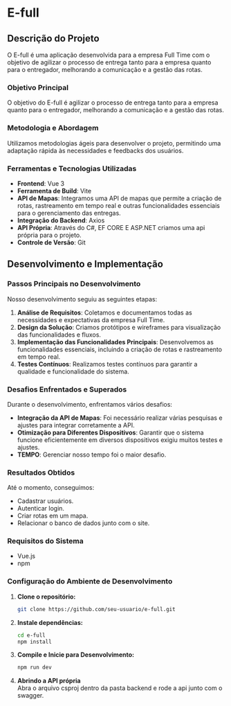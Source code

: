 # E-full

## Descrição do Projeto

O E-full é uma aplicação desenvolvida para a empresa Full Time com o objetivo de agilizar o processo de entrega tanto para a empresa quanto para o entregador, melhorando a comunicação e a gestão das rotas.

### Objetivo Principal
O objetivo do E-full é agilizar o processo de entrega tanto para a empresa quanto para o entregador, melhorando a comunicação e a gestão das rotas.

### Metodologia e Abordagem
Utilizamos metodologias ágeis para desenvolver o projeto, permitindo uma adaptação rápida às necessidades e feedbacks dos usuários.

### Ferramentas e Tecnologias Utilizadas
- **Frontend**: Vue 3
- **Ferramenta de Build**: Vite
- **API de Mapas**: Integramos uma API de mapas que permite a criação de rotas, rastreamento em tempo real e outras funcionalidades essenciais para o gerenciamento das entregas.
- **Integração do Backend**: Axios
- **API Própria**: Através do C#, EF CORE E ASP.NET criamos uma api própria para o projeto.
- **Controle de Versão**: Git

## Desenvolvimento e Implementação

### Passos Principais no Desenvolvimento
Nosso desenvolvimento seguiu as seguintes etapas:
1. **Análise de Requisitos**: Coletamos e documentamos todas as necessidades e expectativas da empresa Full Time.
2. **Design da Solução**: Criamos protótipos e wireframes para visualização das funcionalidades e fluxos.
3. **Implementação das Funcionalidades Principais**: Desenvolvemos as funcionalidades essenciais, incluindo a criação de rotas e rastreamento em tempo real.
4. **Testes Contínuos**: Realizamos testes contínuos para garantir a qualidade e funcionalidade do sistema.

### Desafios Enfrentados e Superados
Durante o desenvolvimento, enfrentamos vários desafios:
- **Integração da API de Mapas**: Foi necessário realizar várias pesquisas e ajustes para integrar corretamente a API.
- **Otimização para Diferentes Dispositivos**: Garantir que o sistema funcione eficientemente em diversos dispositivos exigiu muitos testes e ajustes.
- **TEMPO**: Gerenciar nosso tempo foi o maior desafio.

### Resultados Obtidos
Até o momento, conseguimos:
- Cadastrar usuários.  
- Autenticar login.  
- Criar rotas em um mapa.  
- Relacionar o banco de dados junto com o site.  


### Requisitos do Sistema
- Vue.js
- npm

### Configuração do Ambiente de Desenvolvimento

1. **Clone o repositório:**
   ```sh
   git clone https://github.com/seu-usuario/e-full.git

2. **Instale dependências:**
    ```sh
    cd e-full
    npm install

3. **Compile e Inicie para Desenvolvimento:**
    ```sh
    npm run dev

4. **Abrindo a API própria**  
   Abra o arquivo csproj dentro da pasta backend e rode a api junto com o swagger.

